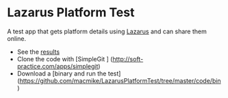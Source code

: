Lazarus Platform Test
=====================

A test app that gets platform details using [Lazarus](http://www.lazarus.freepascal.org) and can share them online. 

- See the [results](http://soft-practice.com/lazarus-platform-tests "Platform Test results")
- Clone the code with [SimpleGit ] (http://soft-practice.com/apps/simplegit)
- Download a [binary and run the test] (https://github.com/macmike/LazarusPlatformTest/tree/master/code/bin)
